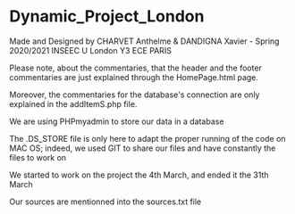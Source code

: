 # Dynamic_Project_London
Made and Designed by CHARVET Anthelme & DANDIGNA Xavier - Spring 2020/2021 INSEEC U London Y3 ECE PARIS

Please note, about the commentaries, that the header and the footer commentaries are just explained through the HomePage.html page.

Moreover, the commentaries for the database's connection are only explained in the addItemS.php file.

We are using PHPmyadmin to store our data in a database

The .DS_STORE file is only here to adapt the proper running of the code on MAC OS; indeed, we used GIT to share our files and have constantly the files to work on

We started to work on the project the 4th March, and ended it the 31th March

Our sources are mentionned into the sources.txt file
